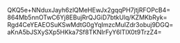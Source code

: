 QKQ5e+NNduxJayh6zlQMeHEwJx2gqqPH7jtjRFOPcB4=
864Mb5nnOTwC6Yj8EBujRrQJGiD7btkUlq/KZMKbRyk=
Rgd4CeYEAEOSuKSwMdtG0gYqImzcMuIZdr3obuj9DGQ=
aKnA5bJSXySXp5HKka7Sf8TKNIrFyY6lTIX0t9TrzZ4=
